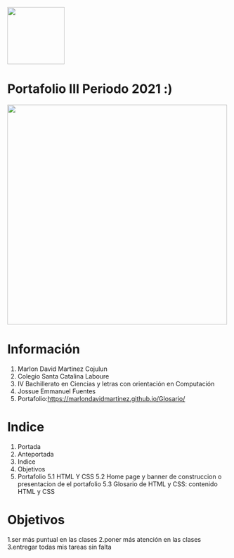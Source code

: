 
<img width="130px" 
 src="https://encrypted-tbn0.gstatic.com/images?q=tbn:ANd9GcTgthFV8LMZfQBehft87qqGFEVkRzptcNfrE5AqL5BgvqPN_Os3sjtThjxvm4mphC7w28Q&usqp=CAU">

# Portafolio III Periodo 2021 :)

<img width="500px" src="https://images.unsplash.com/photo-1563019589-7e7db5152430?ixlib=rb-1.2.1&ixid=MnwxMjA3fDB8MHxwaG90by1wYWdlfHx8fGVufDB8fHx8&auto=format&fit=crop&w=1050&q=80">

# Información
1. Marlon David Martinez Cojulun
2. Colegio Santa Catalina Laboure
3. IV Bachillerato en Ciencias y letras con orientación en Computación
4. Jossue Emmanuel Fuentes
5. Portafolio:https://marlondavidmartinez.github.io/Glosario/

# Indice
1. Portada
2. Anteportada
3. Indice
4. Objetivos
5. Portafolio
5.1 HTML Y CSS
5.2 Home page y banner de construccion o presentacion de el portafolio
5.3 Glosario de HTML y CSS: contenido HTML y CSS

# Objetivos
1.ser más puntual en las clases
2.poner más atención en las clases
3.entregar todas mis tareas sin falta
